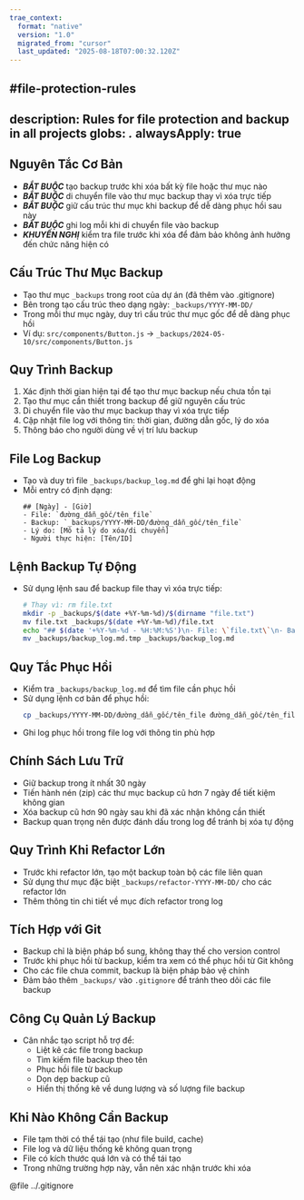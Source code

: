 ```yaml
---
trae_context:
  format: "native"
  version: "1.0"
  migrated_from: "cursor"
  last_updated: "2025-08-18T07:00:32.120Z"
---
```


#file-protection-rules
---
description: Rules for file protection and backup in all projects
globs: *.*
alwaysApply: true
---

## Nguyên Tắc Cơ Bản
- ***BẮT BUỘC*** tạo backup trước khi xóa bất kỳ file hoặc thư mục nào
- ***BẮT BUỘC*** di chuyển file vào thư mục backup thay vì xóa trực tiếp
- ***BẮT BUỘC*** giữ cấu trúc thư mục khi backup để dễ dàng phục hồi sau này
- ***BẮT BUỘC*** ghi log mỗi khi di chuyển file vào backup
- ***KHUYẾN NGHỊ*** kiểm tra file trước khi xóa để đảm bảo không ảnh hưởng đến chức năng hiện có

## Cấu Trúc Thư Mục Backup
- Tạo thư mục `_backups` trong root của dự án (đã thêm vào .gitignore)
- Bên trong tạo cấu trúc theo dạng ngày: `_backups/YYYY-MM-DD/`
- Trong mỗi thư mục ngày, duy trì cấu trúc thư mục gốc để dễ dàng phục hồi
- Ví dụ: `src/components/Button.js` → `_backups/2024-05-10/src/components/Button.js`

## Quy Trình Backup
1. Xác định thời gian hiện tại để tạo thư mục backup nếu chưa tồn tại
2. Tạo thư mục cần thiết trong backup để giữ nguyên cấu trúc
3. Di chuyển file vào thư mục backup thay vì xóa trực tiếp
4. Cập nhật file log với thông tin: thời gian, đường dẫn gốc, lý do xóa
5. Thông báo cho người dùng về vị trí lưu backup

## File Log Backup
- Tạo và duy trì file `_backups/backup_log.md` để ghi lại hoạt động
- Mỗi entry có định dạng:
  ```
  ## [Ngày] - [Giờ]
  - File: `đường_dẫn_gốc/tên_file`
  - Backup: `_backups/YYYY-MM-DD/đường_dẫn_gốc/tên_file`
  - Lý do: [Mô tả lý do xóa/di chuyển]
  - Người thực hiện: [Tên/ID]
  ```

## Lệnh Backup Tự Động
- Sử dụng lệnh sau để backup file thay vì xóa trực tiếp:
  ```bash
  # Thay vì: rm file.txt
  mkdir -p _backups/$(date +%Y-%m-%d)/$(dirname "file.txt")
  mv file.txt _backups/$(date +%Y-%m-%d)/file.txt
  echo "## $(date '+%Y-%m-%d - %H:%M:%S')\n- File: \`file.txt\`\n- Backup: \`_backups/$(date +%Y-%m-%d)/file.txt\`\n- Lý do: [Lý do xóa]\n- Người thực hiện: [Tên]\n\n$(cat _backups/backup_log.md 2>/dev/null || echo '')" > _backups/backup_log.md.tmp
  mv _backups/backup_log.md.tmp _backups/backup_log.md
  ```

## Quy Tắc Phục Hồi
- Kiểm tra `_backups/backup_log.md` để tìm file cần phục hồi
- Sử dụng lệnh cơ bản để phục hồi:
  ```bash
  cp _backups/YYYY-MM-DD/đường_dẫn_gốc/tên_file đường_dẫn_gốc/tên_file
  ```
- Ghi log phục hồi trong file log với thông tin phù hợp

## Chính Sách Lưu Trữ
- Giữ backup trong ít nhất 30 ngày
- Tiến hành nén (zip) các thư mục backup cũ hơn 7 ngày để tiết kiệm không gian
- Xóa backup cũ hơn 90 ngày sau khi đã xác nhận không cần thiết
- Backup quan trọng nên được đánh dấu trong log để tránh bị xóa tự động

## Quy Trình Khi Refactor Lớn
- Trước khi refactor lớn, tạo một backup toàn bộ các file liên quan
- Sử dụng thư mục đặc biệt `_backups/refactor-YYYY-MM-DD/` cho các refactor lớn
- Thêm thông tin chi tiết về mục đích refactor trong log

## Tích Hợp với Git
- Backup chỉ là biện pháp bổ sung, không thay thế cho version control
- Trước khi phục hồi từ backup, kiểm tra xem có thể phục hồi từ Git không
- Cho các file chưa commit, backup là biện pháp bảo vệ chính
- Đảm bảo thêm `_backups/` vào `.gitignore` để tránh theo dõi các file backup

## Công Cụ Quản Lý Backup
- Cân nhắc tạo script hỗ trợ để:
  * Liệt kê các file trong backup
  * Tìm kiếm file backup theo tên
  * Phục hồi file từ backup
  * Dọn dẹp backup cũ
  * Hiển thị thống kê về dung lượng và số lượng file backup

## Khi Nào Không Cần Backup
- File tạm thời có thể tái tạo (như file build, cache)
- File log và dữ liệu thống kê không quan trọng
- File có kích thước quá lớn và có thể tái tạo
- Trong những trường hợp này, vẫn nên xác nhận trước khi xóa

@file ../.gitignore 